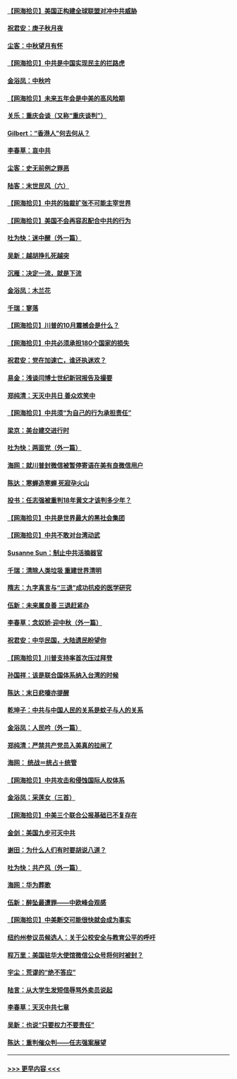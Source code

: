 #### [【网海拾贝】美国正构建全球联盟对冲中共威胁](../pages/nsc993/n12446580.md?t=10021451) 
#### [祝君安：庚子秋月夜](../pages/nsc993/n12445870.md?t=10021451) 
#### [尘客：中秋望月有怀](../pages/nsc993/n12444632.md?t=10021451) 
#### [【网海拾贝】中共是中国实现民主的拦路虎](../pages/nsc993/n12443573.md?t=10021451) 
#### [金浴凤：中秋吟](../pages/nsc993/n12441773.md?t=10021451) 
#### [【网海拾贝】未来五年会是中美的高风险期](../pages/nsc993/n12440760.md?t=10021451) 
#### [关乐：重庆会谈（又称“重庆谈判”）](../pages/nsc993/n12437525.md?t=10021451) 
#### [Gilbert：“香港人”何去何从？](../pages/nsc993/n12435894.md?t=10021451) 
#### [李春草：哀中共](../pages/nsc993/n12435874.md?t=10021451) 
#### [尘客：史无前例之罪恶](../pages/nsc993/n12435762.md?t=10021451) 
#### [陆客：末世民风（六）](../pages/nsc993/n12435354.md?t=10021451) 
#### [【网海拾贝】中共的独裁扩张不可能主宰世界](../pages/nsc993/n12435151.md?t=10021451) 
#### [【网海拾贝】美国不会再容忍配合中共的行为](../pages/nsc993/n12433808.md?t=10021451) 
#### [吐为快：迷中醒（外一篇）](../pages/nsc993/n12433585.md?t=10021451) 
#### [吴新：越胡挣扎死越突](../pages/nsc993/n12433562.md?t=10021451) 
#### [沉雁：决定一流，就是下流](../pages/nsc993/n12432128.md?t=10021451) 
#### [金浴凤：木兰花](../pages/nsc993/n12432124.md?t=10021451) 
#### [千瑞：寥落](../pages/nsc993/n12432071.md?t=10021451) 
#### [【网海拾贝】川普的10月震撼会是什么？](../pages/nsc993/n12431624.md?t=10021451) 
#### [【网海拾贝】中共必须承担180个国家的损失](../pages/nsc993/n12428893.md?t=10021451) 
#### [祝君安：党在加速亡，谁还执迷欢？](../pages/nsc993/n12428652.md?t=10021451) 
#### [易金：浅谈闫博士世纪新冠报告及撮要](../pages/nsc993/n12426822.md?t=10021451) 
#### [郑纯清：天灭中共日 善众欢笑中](../pages/nsc993/n12426784.md?t=10021451) 
#### [【网海拾贝】中共须“为自己的行为承担责任”](../pages/nsc993/n12426067.md?t=10021451) 
#### [梁京：美台建交进行时](../pages/nsc993/n12424066.md?t=10021451) 
#### [吐为快：两面党（外一篇）](../pages/nsc993/n12424043.md?t=10021451) 
#### [海网：就川普封微信被暂停寄语在美有良微信用户](../pages/nsc993/n12424021.md?t=10021451) 
#### [陈达：寒蝉造寒蝉 死寂孕火山](../pages/nsc993/n12423958.md?t=10021451) 
#### [投书：任志强被重判18年黄文才该判多少年？](../pages/nsc993/n12423672.md?t=10021451) 
#### [【网海拾贝】中共是世界最大的黑社会集团](../pages/nsc993/n12423543.md?t=10021451) 
#### [【网海拾贝】中共不敢对台湾动武](../pages/nsc993/n12421418.md?t=10021451) 
#### [Susanne Sun：制止中共活摘器官](../pages/nsc993/n12419654.md?t=10021451) 
#### [千瑞：清除人类垃圾 重建世界清明](../pages/nsc993/n12419414.md?t=10021451) 
#### [隋志：九字真言与“三退”成功抗疫的医学研究](../pages/nsc993/n12419248.md?t=10021451) 
#### [伍新：未来属良善 三退赶紧办](../pages/nsc993/n12418496.md?t=10021451) 
#### [李春草：念奴娇·迎中秋（外一篇）](../pages/nsc993/n12418465.md?t=10021451) 
#### [祝君安：中华民国，大陆遗民盼望你](../pages/nsc993/n12418089.md?t=10021451) 
#### [【网海拾贝】川普支持率首次压过拜登](../pages/nsc993/n12418050.md?t=10021451) 
#### [孙国祥：该是联合国体系纳入台湾的时候](../pages/nsc993/n12417369.md?t=10021451) 
#### [陈达：末日悲嚎亦提醒](../pages/nsc993/n12416736.md?t=10021451) 
#### [乾坤子：中共与中国人民的关系是蚊子与人的关系](../pages/nsc993/n12416632.md?t=10021451) 
#### [金浴凤：人民吟（外一篇）](../pages/nsc993/n12416567.md?t=10021451) 
#### [郑纯清：严禁共产党员入美真的拉闸了](../pages/nsc993/n12416550.md?t=10021451) 
#### [海网： 统战＝统占＋统管](../pages/nsc993/n12416404.md?t=10021451) 
#### [【网海拾贝】中共攻击和侵蚀国际人权体系](../pages/nsc993/n12416250.md?t=10021451) 
#### [金浴凤：采莲女（三首）](../pages/nsc993/n12415517.md?t=10021451) 
#### [【网海拾贝】中美三个联合公报基础已不复存在](../pages/nsc993/n12415054.md?t=10021451) 
#### [金剑：美国九步可灭中共](../pages/nsc993/n12413183.md?t=10021451) 
#### [谢田：为什么人们有时要胡说八道？](../pages/nsc993/n12411861.md?t=10021451) 
#### [吐为快：共产风（外一篇）](../pages/nsc993/n12411761.md?t=10021451) 
#### [海网：华为葬歌](../pages/nsc993/n12410381.md?t=10021451) 
#### [伍新：醉坠最遭罪——中欧峰会观感](../pages/nsc993/n12410364.md?t=10021451) 
#### [【网海拾贝】中美断交可能很快就会成为事实](../pages/nsc993/n12409495.md?t=10021451) 
#### [纽约州参议员候选人：关于公校安全与教育公平的呼吁](../pages/nsc993/n12409228.md?t=10021451) 
#### [程万里：美国驻华大使馆微信公众号将何时被封？](../pages/nsc993/n12407397.md?t=10021451) 
#### [宇尘：荒谬的“绝不答应”](../pages/nsc993/n12407360.md?t=10021451) 
#### [陆言：从大学生发短信辱骂外卖员说起](../pages/nsc993/n12407285.md?t=10021451) 
#### [李春草：天灭中共七章](../pages/nsc993/n12406988.md?t=10021451) 
#### [吴新：也说“只要权力不要责任”](../pages/nsc993/n12406966.md?t=10021451) 
#### [陈达：重判催众判——任志强案展望](../pages/nsc993/n12404540.md?t=10021451) 

----
#### [ >>> 更早内容 <<< ](../indexes/nsc993-earlier.md)
